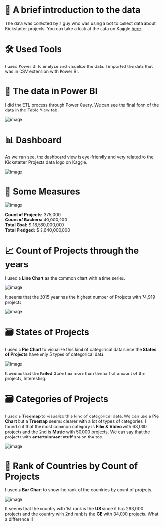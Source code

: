 # 📄 A brief introduction to the data

The data was collected by a guy who was using a bot to collect data about Kickstarter projects. You can take a look at the data on Kaggle [here](https://www.kaggle.com/datasets/kemical/kickstarter-projects).

# 🛠 Used Tools

I used Power BI to analyze and visualize the data. I imported the data that was in CSV extension with Power BI.

# 📅 The data in Power BI

I did the ETL process through Power Query. We can see the final form of the data in the Table View tab.

![image](https://github.com/user-attachments/assets/aad50944-6ed5-4487-bb1b-111c9eb2ad1d)

# 📊 Dashboard

As we can see, the dashboard view is eye-friendly and very related to the Kickstarter Projects data logo on Kaggle.

![image](https://github.com/user-attachments/assets/7e2de175-b826-4144-abee-34aecbf97886)

# 🧮 Some Measures

![image](https://github.com/user-attachments/assets/560e8f9a-47be-4b47-9506-2e1d3faf938c)

**Count of Projects:** 375,000 <br>
**Count of Backers:** 40,000,000 <br>
**Total Goal:** $ 18,560,000,000 <br>
**Total Pledged:** $ 2,640,000,000 <br>

# 📈 Count of Projects through the years

I used a **Line Chart** as the common chart with a time series.

![image](https://github.com/user-attachments/assets/3b4b0f21-d937-40ab-9e94-f9a45b305523)

It seems that the 2015 year has the highest number of Projects with 74,919 projects

![image](https://github.com/user-attachments/assets/f2e29ba9-fb24-4290-9803-de4fe9a44b90)

# 🗃 States of Projects

I used a **Pie Chart** to visualize this kind of categorical data since the **States of Projects** have only 5 types of categorical data.

![image](https://github.com/user-attachments/assets/eee57e62-c781-4f82-b2e8-19d6da22eff5)

It seems that the **Failed** State has more than the half of amount of the projects, Interesting.

# 🗃 Categories of Projects

I used a **Treemap** to visualize this kind of categorical data. We can use a **Pie Chart** but a **Treemap** seems clearer with a lot of types of categories. I found out that the most common category is **Film & Video** with 63,000 projects and the 2nd is **Music** with 50,000 projects. We can say that the projects with **entertainment stuff** are on the top.

![image](https://github.com/user-attachments/assets/6e949f02-9657-4e33-b502-309c85dbd67e)

# 🔎 Rank of Countries by Count of Projects

I used a **Bar Chart** to show the rank of the countries by count of projects. <br>

![image](https://github.com/user-attachments/assets/68d71381-e6e1-4c91-bb4d-d6e346edb05a)

It seems that the country with 1st rank is the **US** since it has 293,000 projects and the country with 2nd rank is the **GB** with 34,000 projects. What a difference !!

